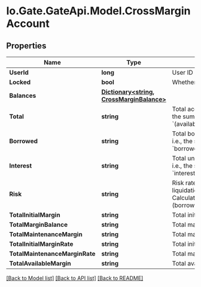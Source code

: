 
# Io.Gate.GateApi.Model.CrossMarginAccount

## Properties

Name | Type | Description | Notes
------------ | ------------- | ------------- | -------------
**UserId** | **long** | User ID | [optional] 
**Locked** | **bool** | Whether account is locked | [optional] 
**Balances** | [**Dictionary&lt;string, CrossMarginBalance&gt;**](CrossMarginBalance.md) |  | [optional] 
**Total** | **string** | Total account value in USDT, i.e., the sum of all currencies&#39; &#x60;(available+freeze)*price*discount&#x60; | [optional] 
**Borrowed** | **string** | Total borrowed value in USDT, i.e., the sum of all currencies&#39; &#x60;borrowed*price*discount&#x60; | [optional] 
**Interest** | **string** | Total unpaid interests in USDT, i.e., the sum of all currencies&#39; &#x60;interest*price*discount&#x60; | [optional] 
**Risk** | **string** | Risk rate. When it belows 110%, liquidation will be triggered. Calculation formula: &#x60;total / (borrowed+interest)&#x60; | [optional] 
**TotalInitialMargin** | **string** | Total initial margin | [optional] 
**TotalMarginBalance** | **string** | Total margin balance | [optional] 
**TotalMaintenanceMargin** | **string** | Total maintenance margin | [optional] 
**TotalInitialMarginRate** | **string** | Total initial margin rate | [optional] 
**TotalMaintenanceMarginRate** | **string** | Total maintenance margin rate | [optional] 
**TotalAvailableMargin** | **string** | Total available margin | [optional] 

[[Back to Model list]](../README.md#documentation-for-models)
[[Back to API list]](../README.md#documentation-for-api-endpoints)
[[Back to README]](../README.md)

